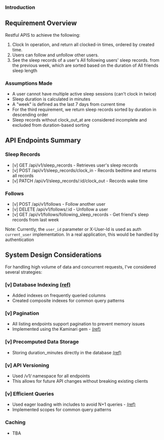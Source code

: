 ### Introduction

## Requirement Overview

Restful APIS to achieve the following:
1. Clock In operation, and return all clocked-in times, ordered by created time.
2. Users can follow and unfollow other users.
3. See the sleep records of a user's All following users' sleep records. from the previous week, which are sorted based on the duration of All friends sleep length

### Assumptions Made

- A user cannot have multiple active sleep sessions (can't clock in twice)
- Sleep duration is calculated in minutes
- A "week" is defined as the last 7 days from current time
- For the third requirement, we return sleep records sorted by duration in descending order
- Sleep records without clock_out_at are considered incomplete and excluded from duration-based sorting

## API Endpoints Summary

### Sleep Records

- [v] GET /api/v1/sleep_records - Retrieves user's sleep records
- [v] POST /api/v1/sleep_records/clock_in - Records bedtime and returns all records
- [v] PATCH /api/v1/sleep_records/:id/clock_out - Records wake time

### Follows

- [v] POST /api/v1/follows - Follow another user
- [v] DELETE /api/v1/follows/:id - Unfollow a user
- [v] GET /api/v1/follows/following_sleep_records - Get friend's sleep records from last week

Note: Currently, the `user_id` parameter or X-User-Id is used as  auth `current_user` implementation. In a real application, this would be handled by authentication

## System Design Considerations
For handling high volume of data and concurrent requests, I've considered several strategies:

### [v] Database Indexing [(ref)](https://github.com/gizipp/gnite/blob/main/db/schema.rb)
- Added indexes on frequently queried columns
- Created composite indexes for common query patterns

### [v] Pagination
- All listing endpoints support pagination to prevent memory issues
- Implemented using the Kaminari gem - [(ref)](https://github.com/gizipp/gnite/commit/4af73d2)

### [v] Precomputed Data Storage
- Storing duration_minutes directly in the database [(ref)](https://github.com/gizipp/gnite/commit/d37062139e9583205d47f763d88a5756dcb66107#diff-532bed2fbfac2ee988121ace44b08bfe1224215e323473e0eff026e20c6a5fd5R22/gizipp/gnite/commit/4af73d2)

### [v] API Versioning
- Used /v1/ namespace for all endpoints
- This allows for future API changes without breaking existing clients

### [v] Efficient Queries
- Used eager loading with includes to avoid N+1 queries - [(ref)](https://github.com/gizipp/gnite/commit/4286c35b104d0bf40f7dc4d11b6e25b49b264b54#diff-532bed2fbfac2ee988121ace44b08bfe1224215e323473e0eff026e20c6a5fd5R22)
- Implemented scopes for common query patterns

### Caching

- TBA